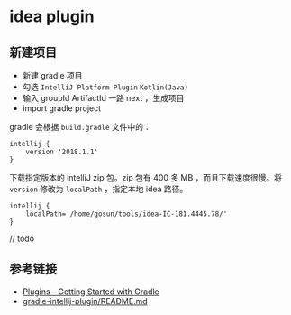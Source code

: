 # idea plugin

## 新建项目

- 新建 gradle 项目
- 勾选 `IntelliJ Platform Plugin` `Kotlin(Java)`
- 输入 groupId ArtifactId 一路 next ，生成项目
- import gradle project

gradle 会根据 `build.gradle` 文件中的：

```
intellij {
    version '2018.1.1'
}
```

下载指定版本的 intelliJ zip 包。zip 包有 400 多 MB ，而且下载速度很慢。将 `version` 修改为 `localPath` ，指定本地 idea 路径。

```
intellij {
    localPath='/home/gosun/tools/idea-IC-181.4445.78/'
}
```

// todo


## 参考链接

- [Plugins - Getting Started with Gradle](http://www.jetbrains.org/intellij/sdk/docs/tutorials/build_system/prerequisites.html)
- [gradle-intellij-plugin/README.md](https://github.com/JetBrains/gradle-intellij-plugin/blob/master/README.md#gradle)
